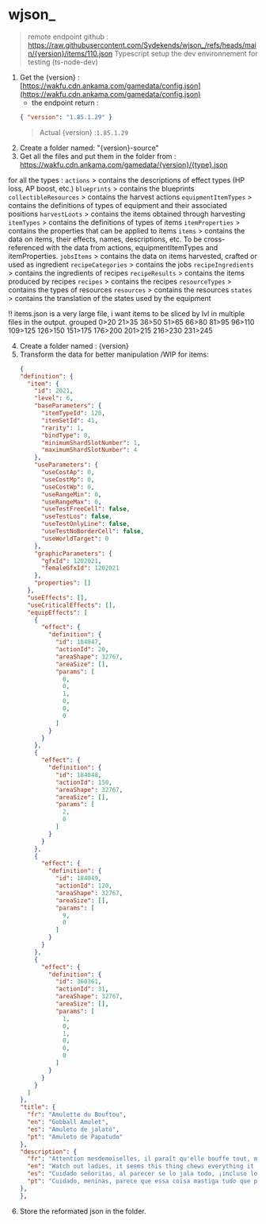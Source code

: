 # wjson\_

> remote endpoint github : https://raw.githubusercontent.com/Sydekends/wjson_/refs/heads/main/{version}/items/110.json
> Typescript
> setup the dev environnement for testing (ts-node-dev)

1. Get the {version} : [https://wakfu.cdn.ankama.com/gamedata/config.json](https://wakfu.cdn.ankama.com/gamedata/config.json)
   - the endpoint return :
   ```json
   { "version": "1.85.1.29" }
   ```
   > Actual {version} :`1.85.1.29`
2. Create a folder named: "{version}-source"
3. Get all the files and put them in the folder from : https://wakfu.cdn.ankama.com/gamedata/{version}/{type}.json

for all the types :
`actions` > contains the descriptions of effect types (HP loss, AP boost, etc.)
`blueprints` > contains the blueprints
`collectibleResources` > contains the harvest actions
`equipmentItemTypes` > contains the definitions of types of equipment and their associated positions
`harvestLoots` > contains the items obtained through harvesting
`itemTypes` > contains the definitions of types of items
`itemProperties` > contains the properties that can be applied to items
`items` > contains the data on items, their effects, names, descriptions, etc. To be cross-referenced with the data from actions, equipmentItemTypes and itemProperties.
`jobsItems` > contains the data on items harvested, crafted or used as ingredient
`recipeCategories` > contains the jobs
`recipeIngredients` > contains the ingredients of recipes
`recipeResults` > contains the items produced by recipes
`recipes` > contains the recipes
`resourceTypes` > contains the types of resources
`resources` > contains the resources
`states` > contains the translation of the states used by the equipment

!! items.json is a very large file, i want items to be sliced by lvl in multiple files in the output.
grouped 0>20 21>35 36>50 51>65 66>80 81>95 96>110 109>125 126>150 151>175 176>200 201>215 216>230 231>245

4. Create a folder named : {version}
5. Transform the data for better manipulation /WIP
   for items:
   ```json
   {
   "definition": {
     "item": {
       "id": 2021,
       "level": 6,
       "baseParameters": {
         "itemTypeId": 120,
         "itemSetId": 41,
         "rarity": 1,
         "bindType": 0,
         "minimumShardSlotNumber": 1,
         "maximumShardSlotNumber": 4
       },
       "useParameters": {
         "useCostAp": 0,
         "useCostMp": 0,
         "useCostWp": 0,
         "useRangeMin": 0,
         "useRangeMax": 0,
         "useTestFreeCell": false,
         "useTestLos": false,
         "useTestOnlyLine": false,
         "useTestNoBorderCell": false,
         "useWorldTarget": 0
       },
       "graphicParameters": {
         "gfxId": 1202021,
         "femaleGfxId": 1202021
       },
       "properties": []
     },
     "useEffects": [],
     "useCriticalEffects": [],
     "equipEffects": [
       {
         "effect": {
           "definition": {
             "id": 184047,
             "actionId": 20,
             "areaShape": 32767,
             "areaSize": [],
             "params": [
               6,
               0,
               1,
               0,
               0,
               0
             ]
           }
         }
       },
       {
         "effect": {
           "definition": {
             "id": 184048,
             "actionId": 150,
             "areaShape": 32767,
             "areaSize": [],
             "params": [
               2,
               0
             ]
           }
         }
       },
       {
         "effect": {
           "definition": {
             "id": 184049,
             "actionId": 120,
             "areaShape": 32767,
             "areaSize": [],
             "params": [
               9,
               0
             ]
           }
         }
       },
       {
         "effect": {
           "definition": {
             "id": 360361,
             "actionId": 31,
             "areaShape": 32767,
             "areaSize": [],
             "params": [
               1,
               0,
               1,
               0,
               0,
               0
             ]
           }
         }
       }
     ]
   },
   "title": {
     "fr": "Amulette du Bouftou",
     "en": "Gobball Amulet",
     "es": "Amuleto de jalató",
     "pt": "Amuleto de Papatudo"
   },
   "description": {
     "fr": "Attention mesdemoiselles, il paraît qu'elle bouffe tout, même les boutons de chemise et les lacets de tunique ! Ou peut-être n'est-ce qu'une légende ?",
     "en": "Watch out ladies, it seems this thing chews everything it comes across! Lacy shawls, woolly sweaters, and even leather clavicle-warmers have all been known to get a nibbling. Or is it all just tall talk?",
     "es": "Cuidado señoritas, al parecer se lo jala todo, ¡incluso los botones de las camisas y los lazos de las túnicas! ¿O quizás sea solo una leyenda?",
     "pt": "Cuidado, meninas, parece que essa coisa mastiga tudo que passa pela frente! Xales rendados, suéteres de lã e até aquecedores de clavícula de couro já foram mordiscados. Ou é tudo conversa fiada?"
   },
   },
   ```
6. Store the reformated json in the folder.
